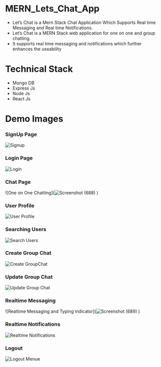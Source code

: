# MERN_Lets_Chat_App

<ul>
<li>Let’s Chat is a Mern Stack Chat Application Which Supports Real time Messaging and Real time Notifications.</li>
<li>Let’s Chat is a MERN Stack web application for one on one and group chatting.</li>
<li>It supports real time messaging and notifications which further enhances the useability</li>
</ul>

# Technical Stack 

<ul>
<li>Mongo DB</li>
<li>Express Js</li>
<li>Node Js</li>
<li>React Js </li>
</ul>

# Demo Images

<h3>SignUp Page</h3>

![Signup](https://user-images.githubusercontent.com/81731490/180642714-431118aa-f642-47ea-a60d-f7be207507a5.jpg)

<h3>Login Page</h3>

![Login](https://user-images.githubusercontent.com/81731490/180642707-68d53784-2a48-47cf-9509-0adc4ed64dad.jpeg)

<h3>Chat Page</h3>

![One on One Chatting](![Screenshot (688)](https://github.com/Kisna2512/Mern_Let-s_Chat_App/assets/90544124/77ce1ad7-239a-493d-a709-cd2ed26e5d0b)
)

<h3>User Profile</h3>

![User Profile](https://user-images.githubusercontent.com/81731490/180642737-b01413b8-a177-4b30-942a-f32413209df3.jpeg)

<h3>Searching Users</h3>

![Search Users](https://user-images.githubusercontent.com/81731490/180642721-aa061c2c-d3b0-4bcb-8c94-ee9012873e56.jpeg)


<h3>Create Group Chat</h3>

![Create GroupChat](https://user-images.githubusercontent.com/81731490/180642668-09706276-84c9-4097-b3e1-e17f39b593b4.jpeg)

<h3>Update Group Chat</h3>

![Update Group Chat](https://user-images.githubusercontent.com/81731490/180642729-f36e7c23-f3b8-4847-bfdf-5b142dd295c8.jpeg)

<h3>Realtime Messaging</h3>

![Realtime Messaging and Typing indicator](![Screenshot (689)](https://github.com/Kisna2512/Mern_Let-s_Chat_App/assets/90544124/e4827050-cfb6-4772-97d5-7878e2ae909a)
)

<h3>Realtime Notifications</h3>

![Realtime Notifications](https://user-images.githubusercontent.com/81731490/180642724-5ecd75e0-f466-42ac-87e9-72c90ecc10fc.jpeg)

<h3>Logout</h3>

![Logout Menue](https://user-images.githubusercontent.com/81731490/180642750-d0bb098a-7552-4a27-9b59-f173a1686787.jpeg)

